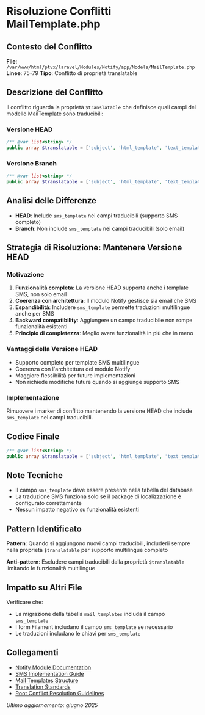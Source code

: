 # Risoluzione Conflitti MailTemplate.php

## Contesto del Conflitto
**File**: `/var/www/html/ptvx/laravel/Modules/Notify/app/Models/MailTemplate.php`
**Linee**: 75-79
**Tipo**: Conflitto di proprietà translatable

## Descrizione del Conflitto
Il conflitto riguarda la proprietà `$translatable` che definisce quali campi del modello MailTemplate sono traducibili:

### Versione HEAD
```php
/** @var list<string> */
public array $translatable = ['subject', 'html_template', 'text_template','sms_template'];
```

### Versione Branch
```php
/** @var list<string> */
public array $translatable = ['subject', 'html_template', 'text_template'];
```

## Analisi delle Differenze
- **HEAD**: Include `sms_template` nei campi traducibili (supporto SMS completo)
- **Branch**: Non include `sms_template` nei campi traducibili (solo email)

## Strategia di Risoluzione: Mantenere Versione HEAD

### Motivazione
1. **Funzionalità completa**: La versione HEAD supporta anche i template SMS, non solo email
2. **Coerenza con architettura**: Il modulo Notify gestisce sia email che SMS
3. **Espandibilità**: Includere `sms_template` permette traduzioni multilingue anche per SMS
4. **Backward compatibility**: Aggiungere un campo traducibile non rompe funzionalità esistenti
5. **Principio di completezza**: Meglio avere funzionalità in più che in meno

### Vantaggi della Versione HEAD
- Supporto completo per template SMS multilingue
- Coerenza con l'architettura del modulo Notify
- Maggiore flessibilità per future implementazioni
- Non richiede modifiche future quando si aggiunge supporto SMS

### Implementazione
Rimuovere i marker di conflitto mantenendo la versione HEAD che include `sms_template` nei campi traducibili.

## Codice Finale
```php
/** @var list<string> */
public array $translatable = ['subject', 'html_template', 'text_template','sms_template'];
```

## Note Tecniche
- Il campo `sms_template` deve essere presente nella tabella del database
- La traduzione SMS funziona solo se il package di localizzazione è configurato correttamente
- Nessun impatto negativo su funzionalità esistenti

## Pattern Identificato
**Pattern**: Quando si aggiungono nuovi campi traducibili, includerli sempre nella proprietà `$translatable` per supporto multilingue completo

**Anti-pattern**: Escludere campi traducibili dalla proprietà `$translatable` limitando le funzionalità multilingue

## Impatto su Altri File
Verificare che:
- La migrazione della tabella `mail_templates` includa il campo `sms_template`
- I form Filament includano il campo `sms_template` se necessario
- Le traduzioni includano le chiavi per `sms_template`

## Collegamenti
- [Notify Module Documentation](README.md)
- [SMS Implementation Guide](sms_implementation.md)
- [Mail Templates Structure](mail_templates_structure.md)
- [Translation Standards](translation_standards.md)
- [Root Conflict Resolution Guidelines](../../../docs/conflict-resolution-guidelines.md)

*Ultimo aggiornamento: giugno 2025*
